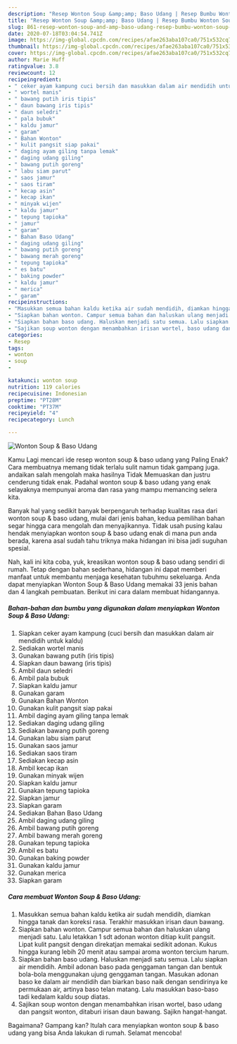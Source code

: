 ```yaml
---
description: "Resep Wonton Soup &amp;amp; Baso Udang | Resep Bumbu Wonton Soup &amp;amp; Baso Udang Yang Enak Banget"
title: "Resep Wonton Soup &amp;amp; Baso Udang | Resep Bumbu Wonton Soup &amp;amp; Baso Udang Yang Enak Banget"
slug: 861-resep-wonton-soup-and-amp-baso-udang-resep-bumbu-wonton-soup-and-amp-baso-udang-yang-enak-banget
date: 2020-07-18T03:04:54.741Z
image: https://img-global.cpcdn.com/recipes/afae263aba107ca0/751x532cq70/wonton-soup-baso-udang-foto-resep-utama.jpg
thumbnail: https://img-global.cpcdn.com/recipes/afae263aba107ca0/751x532cq70/wonton-soup-baso-udang-foto-resep-utama.jpg
cover: https://img-global.cpcdn.com/recipes/afae263aba107ca0/751x532cq70/wonton-soup-baso-udang-foto-resep-utama.jpg
author: Marie Huff
ratingvalue: 3.8
reviewcount: 12
recipeingredient:
- " ceker ayam kampung cuci bersih dan masukkan dalam air mendidih untuk kaldu"
- " wortel manis"
- " bawang putih iris tipis"
- " daun bawang iris tipis"
- " daun seledri"
- " pala bubuk"
- " kaldu jamur"
- " garam"
- " Bahan Wonton"
- " kulit pangsit siap pakai"
- " daging ayam giling tanpa lemak"
- " daging udang giling"
- " bawang putih goreng"
- " labu siam parut"
- " saos jamur"
- " saos tiram"
- " kecap asin"
- " kecap ikan"
- " minyak wijen"
- " kaldu jamur"
- " tepung tapioka"
- " jamur"
- " garam"
- " Bahan Baso Udang"
- " daging udang giling"
- " bawang putih goreng"
- " bawang merah goreng"
- " tepung tapioka"
- " es batu"
- " baking powder"
- " kaldu jamur"
- " merica"
- " garam"
recipeinstructions:
- "Masukkan semua bahan kaldu ketika air sudah mendidih, diamkan hingga tanak dan koreksi rasa. Terakhir masukkan irisan daun bawang."
- "Siapkan bahan wonton. Campur semua bahan dan haluskan ulang menjadi satu. Lalu letakkan 1 sdt adonan wonton ditiap kulit pangsit. Lipat kulit pangsit dengan direkatjan memakai sedikit adonan. Kukus hingga kurang lebih 20 menit atau sampai aroma wonton tercium harum."
- "Siapkan bahan baso udang. Haluskan menjadi satu semua. Lalu siapkan air mendidih. Ambil adonan baso pada genggaman tangan dan bentuk bola-bola menggunakan ujung genggaman tangan. Masukan adonan baso ke dalam air mendidih dan biarkan baso naik dengan sendirinya ke permukaan air, artinya baso telan matang. Lalu masukkan baso-baso tadi kedalam kaldu soup diatas."
- "Sajikan soup wonton dengan menambahkan irisan wortel, baso udang dan pangsit wonton, ditaburi irisan daun bawang. Sajikn hangat-hangat."
categories:
- Resep
tags:
- wonton
- soup
- 

katakunci: wonton soup  
nutrition: 119 calories
recipecuisine: Indonesian
preptime: "PT28M"
cooktime: "PT37M"
recipeyield: "4"
recipecategory: Lunch

---
```



![Wonton Soup &amp; Baso Udang](https://img-global.cpcdn.com/recipes/afae263aba107ca0/751x532cq70/wonton-soup-baso-udang-foto-resep-utama.jpg)

Kamu Lagi mencari ide resep wonton soup &amp; baso udang yang Paling Enak? Cara membuatnya memang tidak terlalu sulit namun tidak gampang juga. andaikan salah mengolah maka hasilnya Tidak Memuaskan dan justru cenderung tidak enak. Padahal wonton soup &amp; baso udang yang enak selayaknya mempunyai aroma dan rasa yang mampu memancing selera kita.



Banyak hal yang sedikit banyak berpengaruh terhadap kualitas rasa dari wonton soup &amp; baso udang, mulai dari jenis bahan, kedua pemilihan bahan segar hingga cara mengolah dan menyajikannya. Tidak usah pusing kalau hendak menyiapkan wonton soup &amp; baso udang enak di mana pun anda berada, karena asal sudah tahu triknya maka hidangan ini bisa jadi suguhan spesial.


Nah, kali ini kita coba, yuk, kreasikan wonton soup &amp; baso udang sendiri di rumah. Tetap dengan bahan sederhana, hidangan ini dapat memberi manfaat untuk membantu menjaga kesehatan tubuhmu sekeluarga. Anda dapat menyiapkan Wonton Soup &amp; Baso Udang memakai 33 jenis bahan dan 4 langkah pembuatan. Berikut ini cara dalam membuat hidangannya.

<!--inarticleads1-->

##### Bahan-bahan dan bumbu yang digunakan dalam menyiapkan Wonton Soup &amp; Baso Udang:

1. Siapkan  ceker ayam kampung (cuci bersih dan masukkan dalam air mendidih untuk kaldu)
1. Sediakan  wortel manis
1. Gunakan  bawang putih (iris tipis)
1. Siapkan  daun bawang (iris tipis)
1. Ambil  daun seledri
1. Ambil  pala bubuk
1. Siapkan  kaldu jamur
1. Gunakan  garam
1. Gunakan  Bahan Wonton
1. Gunakan  kulit pangsit siap pakai
1. Ambil  daging ayam giling tanpa lemak
1. Sediakan  daging udang giling
1. Sediakan  bawang putih goreng
1. Gunakan  labu siam parut
1. Gunakan  saos jamur
1. Sediakan  saos tiram
1. Sediakan  kecap asin
1. Ambil  kecap ikan
1. Gunakan  minyak wijen
1. Siapkan  kaldu jamur
1. Gunakan  tepung tapioka
1. Siapkan  jamur
1. Siapkan  garam
1. Sediakan  Bahan Baso Udang
1. Ambil  daging udang giling
1. Ambil  bawang putih goreng
1. Ambil  bawang merah goreng
1. Gunakan  tepung tapioka
1. Ambil  es batu
1. Gunakan  baking powder
1. Gunakan  kaldu jamur
1. Gunakan  merica
1. Siapkan  garam




<!--inarticleads2-->

##### Cara membuat Wonton Soup &amp; Baso Udang:

1. Masukkan semua bahan kaldu ketika air sudah mendidih, diamkan hingga tanak dan koreksi rasa. Terakhir masukkan irisan daun bawang.
1. Siapkan bahan wonton. Campur semua bahan dan haluskan ulang menjadi satu. Lalu letakkan 1 sdt adonan wonton ditiap kulit pangsit. Lipat kulit pangsit dengan direkatjan memakai sedikit adonan. Kukus hingga kurang lebih 20 menit atau sampai aroma wonton tercium harum.
1. Siapkan bahan baso udang. Haluskan menjadi satu semua. Lalu siapkan air mendidih. Ambil adonan baso pada genggaman tangan dan bentuk bola-bola menggunakan ujung genggaman tangan. Masukan adonan baso ke dalam air mendidih dan biarkan baso naik dengan sendirinya ke permukaan air, artinya baso telan matang. Lalu masukkan baso-baso tadi kedalam kaldu soup diatas.
1. Sajikan soup wonton dengan menambahkan irisan wortel, baso udang dan pangsit wonton, ditaburi irisan daun bawang. Sajikn hangat-hangat.




Bagaimana? Gampang kan? Itulah cara menyiapkan wonton soup &amp; baso udang yang bisa Anda lakukan di rumah. Selamat mencoba!
